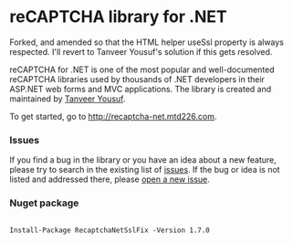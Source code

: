 <h1>reCAPTCHA library for .NET</h1>

Forked, and amended so that the HTML helper useSsl property is always respected.  I'll revert to Tanveer Yousuf's solution if this gets resolved. 

reCAPTCHA for .NET is one of the most popular and well-documented reCAPTCHA libraries used by thousands of .NET developers in their ASP.NET web forms and MVC applications. The library is created and maintained by <a href="http://twitter.com/tanveery">Tanveer Yousuf</a>.

To get started, go to <a href="http://recaptcha-net.mtd226.com">http://recaptcha-net.mtd226.com</a>.

<h3>Issues</h3>

If you find a bug in the library or you have an idea about a new feature, please try to search in the existing list of <a href="https://github.com/tanveery/recaptcha-net/issues">issues</a>. If the bug or idea is not listed and addressed there, please <a href="https://github.com/tanveery/recaptcha-net/issues/new">open a new issue</a>.

<h3>Nuget package</h3>

<code>
Install-Package RecaptchaNetSslFix -Version 1.7.0
</code>
